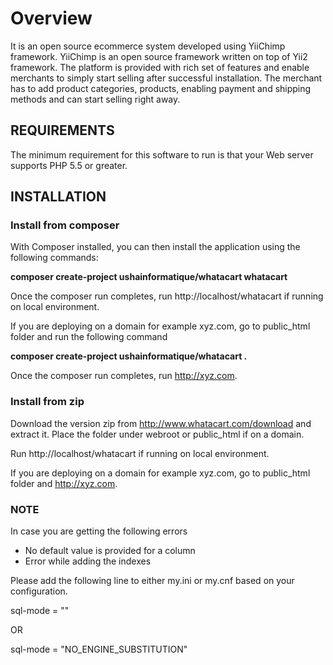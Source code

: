 Overview
================================

It is an open source ecommerce system developed using YiiChimp framework. YiiChimp is an open source framework written on top of Yii2 framework.
The platform is provided with rich set of features and enable merchants to simply start selling after successful installation. The merchant has to add
product categories, products, enabling payment and shipping methods and can start selling right away.  

REQUIREMENTS
------------

The minimum requirement for this software to run is that your Web server supports PHP 5.5 or greater.


INSTALLATION
------------

### Install from composer

With Composer installed, you can then install the application using the following commands:

**composer create-project ushainformatique/whatacart whatacart**

Once the composer run completes, run http://localhost/whatacart if running on local environment. 

If you are deploying on a domain for example xyz.com, go to public_html folder and run the following command

**composer create-project ushainformatique/whatacart .**

Once the composer run completes, run http://xyz.com.

### Install from zip
 
Download the version zip from http://www.whatacart.com/download and extract it. Place the folder under webroot or public_html if on a domain.

Run http://localhost/whatacart if running on local environment.

If you are deploying on a domain for example xyz.com, go to public_html folder and http://xyz.com.

### NOTE

In case you are getting the following errors 

* No default value is provided for a column
* Error while adding the indexes

Please add the following line to either my.ini or my.cnf based on your configuration.

sql-mode = ""

   OR
   
sql-mode = "NO_ENGINE_SUBSTITUTION"

